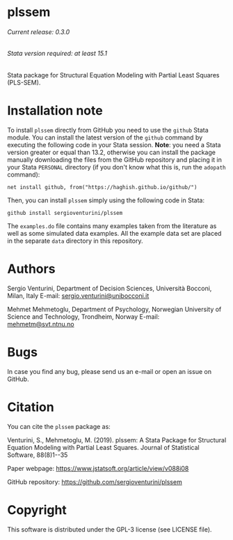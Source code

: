# plssem
###### Current release: 0.3.0
###### Stata version required: at least 15.1
Stata package for Structural Equation Modeling with Partial Least Squares (PLS-SEM).

# Installation note    

To install `plssem` directly from GitHub you need to use the `github` Stata module. You can install the latest version of the `github` command by executing the following code in your Stata session.
**Note**: you need a Stata version greater or equal than 13.2, otherwise you can install the package manually downloading the files from the GitHub repository and placing it in your Stata `PERSONAL` directory (if you don't know what this is, run the `adopath` command):

    net install github, from("https://haghish.github.io/github/")

Then, you can install `plssem` simply using the following code in Stata:

    github install sergioventurini/plssem

The `examples.do` file contains many examples taken from the literature as well as some simulated data examples. All the example data set are placed in the separate `data` directory in this repository.

# Authors
Sergio Venturini, Department of Decision Sciences, Università Bocconi, Milan, Italy
E-mail: sergio.venturini@unibocconi.it

Mehmet Mehmetoglu, Department of Psychology, Norwegian University of Science and Technology, Trondheim, Norway
E-mail: mehmetm@svt.ntnu.no

# Bugs
In case you find any bug, please send us an e-mail or open an issue on GitHub.

# Citation    
You can cite the `plssem` package as:

Venturini, S., Mehmetoglu, M. (2019). plssem: A Stata Package for Structural Equation Modeling with Partial Least Squares. Journal of Statistical Software, 88(8)1--35

Paper webpage: https://www.jstatsoft.org/article/view/v088i08

GitHub repository: https://github.com/sergioventurini/plssem

# Copyright
This software is distributed under the GPL-3 license (see LICENSE file).
